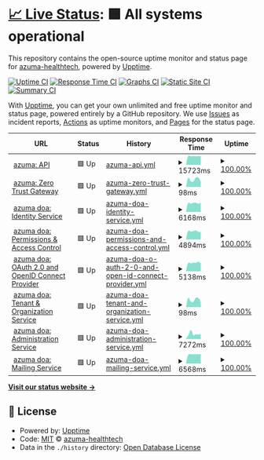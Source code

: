 # [📈 Live Status](https://status.dev.azuma-health.tech): <!--live status--> **🟩 All systems operational**

This repository contains the open-source uptime monitor and status page for [azuma-healthtech](https://status.dev.azuma-health.tech), powered by [Upptime](https://github.com/upptime/upptime).

[![Uptime CI](https://github.com/azuma-healthtech/uptime-dev/workflows/Uptime%20CI/badge.svg)](https://github.com/azuma-healthtech/uptime-dev/actions?query=workflow%3A%22Uptime+CI%22)
[![Response Time CI](https://github.com/azuma-healthtech/uptime-dev/workflows/Response%20Time%20CI/badge.svg)](https://github.com/azuma-healthtech/uptime-dev/actions?query=workflow%3A%22Response+Time+CI%22)
[![Graphs CI](https://github.com/azuma-healthtech/uptime-dev/workflows/Graphs%20CI/badge.svg)](https://github.com/azuma-healthtech/uptime-dev/actions?query=workflow%3A%22Graphs+CI%22)
[![Static Site CI](https://github.com/azuma-healthtech/uptime-dev/workflows/Static%20Site%20CI/badge.svg)](https://github.com/azuma-healthtech/uptime-dev/actions?query=workflow%3A%22Static+Site+CI%22)
[![Summary CI](https://github.com/azuma-healthtech/uptime-dev/workflows/Summary%20CI/badge.svg)](https://github.com/azuma-healthtech/uptime-dev/actions?query=workflow%3A%22Summary+CI%22)

With [Upptime](https://upptime.js.org), you can get your own unlimited and free uptime monitor and status page, powered entirely by a GitHub repository. We use [Issues](https://github.com/azuma-healthtech/uptime-dev/issues) as incident reports, [Actions](https://github.com/azuma-healthtech/uptime-dev/actions) as uptime monitors, and [Pages](https://status.dev.azuma-health.tech) for the status page.

<!--start: status pages-->
<!-- This summary is generated by Upptime (https://github.com/upptime/upptime) -->
<!-- Do not edit this manually, your changes will be overwritten -->
<!-- prettier-ignore -->
| URL | Status | History | Response Time | Uptime |
| --- | ------ | ------- | ------------- | ------ |
| <img alt="" src="https://icons.duckduckgo.com/ip3/develop.azuma-health.tech.ico" height="13"> [azuma: API](https://develop.azuma-health.tech/health/doa-gateway) | 🟩 Up | [azuma-api.yml](https://github.com/azuma-healthtech-public/uptime-dev/commits/HEAD/history/azuma-api.yml) | <details><summary><img alt="Response time graph" src="./graphs/azuma-api/response-time-week.png" height="20"> 15723ms</summary><br><a href="https://status.dev.azuma-health.tech/history/azuma-api"><img alt="Response time 10787" src="https://img.shields.io/endpoint?url=https%3A%2F%2Fraw.githubusercontent.com%2Fazuma-healthtech-public%2Fuptime-dev%2FHEAD%2Fapi%2Fazuma-api%2Fresponse-time.json"></a><br><a href="https://status.dev.azuma-health.tech/history/azuma-api"><img alt="24-hour response time 15875" src="https://img.shields.io/endpoint?url=https%3A%2F%2Fraw.githubusercontent.com%2Fazuma-healthtech-public%2Fuptime-dev%2FHEAD%2Fapi%2Fazuma-api%2Fresponse-time-day.json"></a><br><a href="https://status.dev.azuma-health.tech/history/azuma-api"><img alt="7-day response time 15723" src="https://img.shields.io/endpoint?url=https%3A%2F%2Fraw.githubusercontent.com%2Fazuma-healthtech-public%2Fuptime-dev%2FHEAD%2Fapi%2Fazuma-api%2Fresponse-time-week.json"></a><br><a href="https://status.dev.azuma-health.tech/history/azuma-api"><img alt="30-day response time 15294" src="https://img.shields.io/endpoint?url=https%3A%2F%2Fraw.githubusercontent.com%2Fazuma-healthtech-public%2Fuptime-dev%2FHEAD%2Fapi%2Fazuma-api%2Fresponse-time-month.json"></a><br><a href="https://status.dev.azuma-health.tech/history/azuma-api"><img alt="1-year response time 10787" src="https://img.shields.io/endpoint?url=https%3A%2F%2Fraw.githubusercontent.com%2Fazuma-healthtech-public%2Fuptime-dev%2FHEAD%2Fapi%2Fazuma-api%2Fresponse-time-year.json"></a></details> | <details><summary><a href="https://status.dev.azuma-health.tech/history/azuma-api">100.00%</a></summary><a href="https://status.dev.azuma-health.tech/history/azuma-api"><img alt="All-time uptime 98.97%" src="https://img.shields.io/endpoint?url=https%3A%2F%2Fraw.githubusercontent.com%2Fazuma-healthtech-public%2Fuptime-dev%2FHEAD%2Fapi%2Fazuma-api%2Fuptime.json"></a><br><a href="https://status.dev.azuma-health.tech/history/azuma-api"><img alt="24-hour uptime 100.00%" src="https://img.shields.io/endpoint?url=https%3A%2F%2Fraw.githubusercontent.com%2Fazuma-healthtech-public%2Fuptime-dev%2FHEAD%2Fapi%2Fazuma-api%2Fuptime-day.json"></a><br><a href="https://status.dev.azuma-health.tech/history/azuma-api"><img alt="7-day uptime 100.00%" src="https://img.shields.io/endpoint?url=https%3A%2F%2Fraw.githubusercontent.com%2Fazuma-healthtech-public%2Fuptime-dev%2FHEAD%2Fapi%2Fazuma-api%2Fuptime-week.json"></a><br><a href="https://status.dev.azuma-health.tech/history/azuma-api"><img alt="30-day uptime 100.00%" src="https://img.shields.io/endpoint?url=https%3A%2F%2Fraw.githubusercontent.com%2Fazuma-healthtech-public%2Fuptime-dev%2FHEAD%2Fapi%2Fazuma-api%2Fuptime-month.json"></a><br><a href="https://status.dev.azuma-health.tech/history/azuma-api"><img alt="1-year uptime 98.97%" src="https://img.shields.io/endpoint?url=https%3A%2F%2Fraw.githubusercontent.com%2Fazuma-healthtech-public%2Fuptime-dev%2FHEAD%2Fapi%2Fazuma-api%2Fuptime-year.json"></a></details>
| <img alt="" src="https://icons.duckduckgo.com/ip3/develop.azuma-health.tech.ico" height="13"> [azuma: Zero Trust Gateway](https://develop.azuma-health.tech/health/gateway) | 🟩 Up | [azuma-zero-trust-gateway.yml](https://github.com/azuma-healthtech-public/uptime-dev/commits/HEAD/history/azuma-zero-trust-gateway.yml) | <details><summary><img alt="Response time graph" src="./graphs/azuma-zero-trust-gateway/response-time-week.png" height="20"> 98ms</summary><br><a href="https://status.dev.azuma-health.tech/history/azuma-zero-trust-gateway"><img alt="Response time 2869" src="https://img.shields.io/endpoint?url=https%3A%2F%2Fraw.githubusercontent.com%2Fazuma-healthtech-public%2Fuptime-dev%2FHEAD%2Fapi%2Fazuma-zero-trust-gateway%2Fresponse-time.json"></a><br><a href="https://status.dev.azuma-health.tech/history/azuma-zero-trust-gateway"><img alt="24-hour response time 102" src="https://img.shields.io/endpoint?url=https%3A%2F%2Fraw.githubusercontent.com%2Fazuma-healthtech-public%2Fuptime-dev%2FHEAD%2Fapi%2Fazuma-zero-trust-gateway%2Fresponse-time-day.json"></a><br><a href="https://status.dev.azuma-health.tech/history/azuma-zero-trust-gateway"><img alt="7-day response time 98" src="https://img.shields.io/endpoint?url=https%3A%2F%2Fraw.githubusercontent.com%2Fazuma-healthtech-public%2Fuptime-dev%2FHEAD%2Fapi%2Fazuma-zero-trust-gateway%2Fresponse-time-week.json"></a><br><a href="https://status.dev.azuma-health.tech/history/azuma-zero-trust-gateway"><img alt="30-day response time 91" src="https://img.shields.io/endpoint?url=https%3A%2F%2Fraw.githubusercontent.com%2Fazuma-healthtech-public%2Fuptime-dev%2FHEAD%2Fapi%2Fazuma-zero-trust-gateway%2Fresponse-time-month.json"></a><br><a href="https://status.dev.azuma-health.tech/history/azuma-zero-trust-gateway"><img alt="1-year response time 2869" src="https://img.shields.io/endpoint?url=https%3A%2F%2Fraw.githubusercontent.com%2Fazuma-healthtech-public%2Fuptime-dev%2FHEAD%2Fapi%2Fazuma-zero-trust-gateway%2Fresponse-time-year.json"></a></details> | <details><summary><a href="https://status.dev.azuma-health.tech/history/azuma-zero-trust-gateway">100.00%</a></summary><a href="https://status.dev.azuma-health.tech/history/azuma-zero-trust-gateway"><img alt="All-time uptime 92.90%" src="https://img.shields.io/endpoint?url=https%3A%2F%2Fraw.githubusercontent.com%2Fazuma-healthtech-public%2Fuptime-dev%2FHEAD%2Fapi%2Fazuma-zero-trust-gateway%2Fuptime.json"></a><br><a href="https://status.dev.azuma-health.tech/history/azuma-zero-trust-gateway"><img alt="24-hour uptime 100.00%" src="https://img.shields.io/endpoint?url=https%3A%2F%2Fraw.githubusercontent.com%2Fazuma-healthtech-public%2Fuptime-dev%2FHEAD%2Fapi%2Fazuma-zero-trust-gateway%2Fuptime-day.json"></a><br><a href="https://status.dev.azuma-health.tech/history/azuma-zero-trust-gateway"><img alt="7-day uptime 100.00%" src="https://img.shields.io/endpoint?url=https%3A%2F%2Fraw.githubusercontent.com%2Fazuma-healthtech-public%2Fuptime-dev%2FHEAD%2Fapi%2Fazuma-zero-trust-gateway%2Fuptime-week.json"></a><br><a href="https://status.dev.azuma-health.tech/history/azuma-zero-trust-gateway"><img alt="30-day uptime 100.00%" src="https://img.shields.io/endpoint?url=https%3A%2F%2Fraw.githubusercontent.com%2Fazuma-healthtech-public%2Fuptime-dev%2FHEAD%2Fapi%2Fazuma-zero-trust-gateway%2Fuptime-month.json"></a><br><a href="https://status.dev.azuma-health.tech/history/azuma-zero-trust-gateway"><img alt="1-year uptime 92.90%" src="https://img.shields.io/endpoint?url=https%3A%2F%2Fraw.githubusercontent.com%2Fazuma-healthtech-public%2Fuptime-dev%2FHEAD%2Fapi%2Fazuma-zero-trust-gateway%2Fuptime-year.json"></a></details>
| <img alt="" src="https://icons.duckduckgo.com/ip3/develop.azuma-health.tech.ico" height="13"> [azuma doa: Identity Service](https://develop.azuma-health.tech/health/doa-idp) | 🟩 Up | [azuma-doa-identity-service.yml](https://github.com/azuma-healthtech-public/uptime-dev/commits/HEAD/history/azuma-doa-identity-service.yml) | <details><summary><img alt="Response time graph" src="./graphs/azuma-doa-identity-service/response-time-week.png" height="20"> 6168ms</summary><br><a href="https://status.dev.azuma-health.tech/history/azuma-doa-identity-service"><img alt="Response time 6178" src="https://img.shields.io/endpoint?url=https%3A%2F%2Fraw.githubusercontent.com%2Fazuma-healthtech-public%2Fuptime-dev%2FHEAD%2Fapi%2Fazuma-doa-identity-service%2Fresponse-time.json"></a><br><a href="https://status.dev.azuma-health.tech/history/azuma-doa-identity-service"><img alt="24-hour response time 5893" src="https://img.shields.io/endpoint?url=https%3A%2F%2Fraw.githubusercontent.com%2Fazuma-healthtech-public%2Fuptime-dev%2FHEAD%2Fapi%2Fazuma-doa-identity-service%2Fresponse-time-day.json"></a><br><a href="https://status.dev.azuma-health.tech/history/azuma-doa-identity-service"><img alt="7-day response time 6168" src="https://img.shields.io/endpoint?url=https%3A%2F%2Fraw.githubusercontent.com%2Fazuma-healthtech-public%2Fuptime-dev%2FHEAD%2Fapi%2Fazuma-doa-identity-service%2Fresponse-time-week.json"></a><br><a href="https://status.dev.azuma-health.tech/history/azuma-doa-identity-service"><img alt="30-day response time 6796" src="https://img.shields.io/endpoint?url=https%3A%2F%2Fraw.githubusercontent.com%2Fazuma-healthtech-public%2Fuptime-dev%2FHEAD%2Fapi%2Fazuma-doa-identity-service%2Fresponse-time-month.json"></a><br><a href="https://status.dev.azuma-health.tech/history/azuma-doa-identity-service"><img alt="1-year response time 6178" src="https://img.shields.io/endpoint?url=https%3A%2F%2Fraw.githubusercontent.com%2Fazuma-healthtech-public%2Fuptime-dev%2FHEAD%2Fapi%2Fazuma-doa-identity-service%2Fresponse-time-year.json"></a></details> | <details><summary><a href="https://status.dev.azuma-health.tech/history/azuma-doa-identity-service">100.00%</a></summary><a href="https://status.dev.azuma-health.tech/history/azuma-doa-identity-service"><img alt="All-time uptime 90.87%" src="https://img.shields.io/endpoint?url=https%3A%2F%2Fraw.githubusercontent.com%2Fazuma-healthtech-public%2Fuptime-dev%2FHEAD%2Fapi%2Fazuma-doa-identity-service%2Fuptime.json"></a><br><a href="https://status.dev.azuma-health.tech/history/azuma-doa-identity-service"><img alt="24-hour uptime 100.00%" src="https://img.shields.io/endpoint?url=https%3A%2F%2Fraw.githubusercontent.com%2Fazuma-healthtech-public%2Fuptime-dev%2FHEAD%2Fapi%2Fazuma-doa-identity-service%2Fuptime-day.json"></a><br><a href="https://status.dev.azuma-health.tech/history/azuma-doa-identity-service"><img alt="7-day uptime 100.00%" src="https://img.shields.io/endpoint?url=https%3A%2F%2Fraw.githubusercontent.com%2Fazuma-healthtech-public%2Fuptime-dev%2FHEAD%2Fapi%2Fazuma-doa-identity-service%2Fuptime-week.json"></a><br><a href="https://status.dev.azuma-health.tech/history/azuma-doa-identity-service"><img alt="30-day uptime 100.00%" src="https://img.shields.io/endpoint?url=https%3A%2F%2Fraw.githubusercontent.com%2Fazuma-healthtech-public%2Fuptime-dev%2FHEAD%2Fapi%2Fazuma-doa-identity-service%2Fuptime-month.json"></a><br><a href="https://status.dev.azuma-health.tech/history/azuma-doa-identity-service"><img alt="1-year uptime 90.87%" src="https://img.shields.io/endpoint?url=https%3A%2F%2Fraw.githubusercontent.com%2Fazuma-healthtech-public%2Fuptime-dev%2FHEAD%2Fapi%2Fazuma-doa-identity-service%2Fuptime-year.json"></a></details>
| <img alt="" src="https://icons.duckduckgo.com/ip3/develop.azuma-health.tech.ico" height="13"> [azuma doa: Permissions & Access Control](https://develop.azuma-health.tech/health/doa-acl) | 🟩 Up | [azuma-doa-permissions-and-access-control.yml](https://github.com/azuma-healthtech-public/uptime-dev/commits/HEAD/history/azuma-doa-permissions-and-access-control.yml) | <details><summary><img alt="Response time graph" src="./graphs/azuma-doa-permissions-and-access-control/response-time-week.png" height="20"> 4894ms</summary><br><a href="https://status.dev.azuma-health.tech/history/azuma-doa-permissions-and-access-control"><img alt="Response time 3838" src="https://img.shields.io/endpoint?url=https%3A%2F%2Fraw.githubusercontent.com%2Fazuma-healthtech-public%2Fuptime-dev%2FHEAD%2Fapi%2Fazuma-doa-permissions-and-access-control%2Fresponse-time.json"></a><br><a href="https://status.dev.azuma-health.tech/history/azuma-doa-permissions-and-access-control"><img alt="24-hour response time 5019" src="https://img.shields.io/endpoint?url=https%3A%2F%2Fraw.githubusercontent.com%2Fazuma-healthtech-public%2Fuptime-dev%2FHEAD%2Fapi%2Fazuma-doa-permissions-and-access-control%2Fresponse-time-day.json"></a><br><a href="https://status.dev.azuma-health.tech/history/azuma-doa-permissions-and-access-control"><img alt="7-day response time 4894" src="https://img.shields.io/endpoint?url=https%3A%2F%2Fraw.githubusercontent.com%2Fazuma-healthtech-public%2Fuptime-dev%2FHEAD%2Fapi%2Fazuma-doa-permissions-and-access-control%2Fresponse-time-week.json"></a><br><a href="https://status.dev.azuma-health.tech/history/azuma-doa-permissions-and-access-control"><img alt="30-day response time 4902" src="https://img.shields.io/endpoint?url=https%3A%2F%2Fraw.githubusercontent.com%2Fazuma-healthtech-public%2Fuptime-dev%2FHEAD%2Fapi%2Fazuma-doa-permissions-and-access-control%2Fresponse-time-month.json"></a><br><a href="https://status.dev.azuma-health.tech/history/azuma-doa-permissions-and-access-control"><img alt="1-year response time 3838" src="https://img.shields.io/endpoint?url=https%3A%2F%2Fraw.githubusercontent.com%2Fazuma-healthtech-public%2Fuptime-dev%2FHEAD%2Fapi%2Fazuma-doa-permissions-and-access-control%2Fresponse-time-year.json"></a></details> | <details><summary><a href="https://status.dev.azuma-health.tech/history/azuma-doa-permissions-and-access-control">100.00%</a></summary><a href="https://status.dev.azuma-health.tech/history/azuma-doa-permissions-and-access-control"><img alt="All-time uptime 90.87%" src="https://img.shields.io/endpoint?url=https%3A%2F%2Fraw.githubusercontent.com%2Fazuma-healthtech-public%2Fuptime-dev%2FHEAD%2Fapi%2Fazuma-doa-permissions-and-access-control%2Fuptime.json"></a><br><a href="https://status.dev.azuma-health.tech/history/azuma-doa-permissions-and-access-control"><img alt="24-hour uptime 100.00%" src="https://img.shields.io/endpoint?url=https%3A%2F%2Fraw.githubusercontent.com%2Fazuma-healthtech-public%2Fuptime-dev%2FHEAD%2Fapi%2Fazuma-doa-permissions-and-access-control%2Fuptime-day.json"></a><br><a href="https://status.dev.azuma-health.tech/history/azuma-doa-permissions-and-access-control"><img alt="7-day uptime 100.00%" src="https://img.shields.io/endpoint?url=https%3A%2F%2Fraw.githubusercontent.com%2Fazuma-healthtech-public%2Fuptime-dev%2FHEAD%2Fapi%2Fazuma-doa-permissions-and-access-control%2Fuptime-week.json"></a><br><a href="https://status.dev.azuma-health.tech/history/azuma-doa-permissions-and-access-control"><img alt="30-day uptime 100.00%" src="https://img.shields.io/endpoint?url=https%3A%2F%2Fraw.githubusercontent.com%2Fazuma-healthtech-public%2Fuptime-dev%2FHEAD%2Fapi%2Fazuma-doa-permissions-and-access-control%2Fuptime-month.json"></a><br><a href="https://status.dev.azuma-health.tech/history/azuma-doa-permissions-and-access-control"><img alt="1-year uptime 90.87%" src="https://img.shields.io/endpoint?url=https%3A%2F%2Fraw.githubusercontent.com%2Fazuma-healthtech-public%2Fuptime-dev%2FHEAD%2Fapi%2Fazuma-doa-permissions-and-access-control%2Fuptime-year.json"></a></details>
| <img alt="" src="https://icons.duckduckgo.com/ip3/develop.azuma-health.tech.ico" height="13"> [azuma doa: OAuth 2.0 and OpenID Connect Provider](https://develop.azuma-health.tech/health/doa-oidc) | 🟩 Up | [azuma-doa-o-auth-2-0-and-open-id-connect-provider.yml](https://github.com/azuma-healthtech-public/uptime-dev/commits/HEAD/history/azuma-doa-o-auth-2-0-and-open-id-connect-provider.yml) | <details><summary><img alt="Response time graph" src="./graphs/azuma-doa-o-auth-2-0-and-open-id-connect-provider/response-time-week.png" height="20"> 5138ms</summary><br><a href="https://status.dev.azuma-health.tech/history/azuma-doa-o-auth-2-0-and-open-id-connect-provider"><img alt="Response time 3567" src="https://img.shields.io/endpoint?url=https%3A%2F%2Fraw.githubusercontent.com%2Fazuma-healthtech-public%2Fuptime-dev%2FHEAD%2Fapi%2Fazuma-doa-o-auth-2-0-and-open-id-connect-provider%2Fresponse-time.json"></a><br><a href="https://status.dev.azuma-health.tech/history/azuma-doa-o-auth-2-0-and-open-id-connect-provider"><img alt="24-hour response time 5092" src="https://img.shields.io/endpoint?url=https%3A%2F%2Fraw.githubusercontent.com%2Fazuma-healthtech-public%2Fuptime-dev%2FHEAD%2Fapi%2Fazuma-doa-o-auth-2-0-and-open-id-connect-provider%2Fresponse-time-day.json"></a><br><a href="https://status.dev.azuma-health.tech/history/azuma-doa-o-auth-2-0-and-open-id-connect-provider"><img alt="7-day response time 5138" src="https://img.shields.io/endpoint?url=https%3A%2F%2Fraw.githubusercontent.com%2Fazuma-healthtech-public%2Fuptime-dev%2FHEAD%2Fapi%2Fazuma-doa-o-auth-2-0-and-open-id-connect-provider%2Fresponse-time-week.json"></a><br><a href="https://status.dev.azuma-health.tech/history/azuma-doa-o-auth-2-0-and-open-id-connect-provider"><img alt="30-day response time 5071" src="https://img.shields.io/endpoint?url=https%3A%2F%2Fraw.githubusercontent.com%2Fazuma-healthtech-public%2Fuptime-dev%2FHEAD%2Fapi%2Fazuma-doa-o-auth-2-0-and-open-id-connect-provider%2Fresponse-time-month.json"></a><br><a href="https://status.dev.azuma-health.tech/history/azuma-doa-o-auth-2-0-and-open-id-connect-provider"><img alt="1-year response time 3567" src="https://img.shields.io/endpoint?url=https%3A%2F%2Fraw.githubusercontent.com%2Fazuma-healthtech-public%2Fuptime-dev%2FHEAD%2Fapi%2Fazuma-doa-o-auth-2-0-and-open-id-connect-provider%2Fresponse-time-year.json"></a></details> | <details><summary><a href="https://status.dev.azuma-health.tech/history/azuma-doa-o-auth-2-0-and-open-id-connect-provider">100.00%</a></summary><a href="https://status.dev.azuma-health.tech/history/azuma-doa-o-auth-2-0-and-open-id-connect-provider"><img alt="All-time uptime 91.05%" src="https://img.shields.io/endpoint?url=https%3A%2F%2Fraw.githubusercontent.com%2Fazuma-healthtech-public%2Fuptime-dev%2FHEAD%2Fapi%2Fazuma-doa-o-auth-2-0-and-open-id-connect-provider%2Fuptime.json"></a><br><a href="https://status.dev.azuma-health.tech/history/azuma-doa-o-auth-2-0-and-open-id-connect-provider"><img alt="24-hour uptime 100.00%" src="https://img.shields.io/endpoint?url=https%3A%2F%2Fraw.githubusercontent.com%2Fazuma-healthtech-public%2Fuptime-dev%2FHEAD%2Fapi%2Fazuma-doa-o-auth-2-0-and-open-id-connect-provider%2Fuptime-day.json"></a><br><a href="https://status.dev.azuma-health.tech/history/azuma-doa-o-auth-2-0-and-open-id-connect-provider"><img alt="7-day uptime 100.00%" src="https://img.shields.io/endpoint?url=https%3A%2F%2Fraw.githubusercontent.com%2Fazuma-healthtech-public%2Fuptime-dev%2FHEAD%2Fapi%2Fazuma-doa-o-auth-2-0-and-open-id-connect-provider%2Fuptime-week.json"></a><br><a href="https://status.dev.azuma-health.tech/history/azuma-doa-o-auth-2-0-and-open-id-connect-provider"><img alt="30-day uptime 100.00%" src="https://img.shields.io/endpoint?url=https%3A%2F%2Fraw.githubusercontent.com%2Fazuma-healthtech-public%2Fuptime-dev%2FHEAD%2Fapi%2Fazuma-doa-o-auth-2-0-and-open-id-connect-provider%2Fuptime-month.json"></a><br><a href="https://status.dev.azuma-health.tech/history/azuma-doa-o-auth-2-0-and-open-id-connect-provider"><img alt="1-year uptime 91.05%" src="https://img.shields.io/endpoint?url=https%3A%2F%2Fraw.githubusercontent.com%2Fazuma-healthtech-public%2Fuptime-dev%2FHEAD%2Fapi%2Fazuma-doa-o-auth-2-0-and-open-id-connect-provider%2Fuptime-year.json"></a></details>
| <img alt="" src="https://icons.duckduckgo.com/ip3/develop.azuma-health.tech.ico" height="13"> [azuma doa: Tenant & Organization Service](https://develop.azuma-health.tech/health/doa-organization) | 🟩 Up | [azuma-doa-tenant-and-organization-service.yml](https://github.com/azuma-healthtech-public/uptime-dev/commits/HEAD/history/azuma-doa-tenant-and-organization-service.yml) | <details><summary><img alt="Response time graph" src="./graphs/azuma-doa-tenant-and-organization-service/response-time-week.png" height="20"> 98ms</summary><br><a href="https://status.dev.azuma-health.tech/history/azuma-doa-tenant-and-organization-service"><img alt="Response time 97" src="https://img.shields.io/endpoint?url=https%3A%2F%2Fraw.githubusercontent.com%2Fazuma-healthtech-public%2Fuptime-dev%2FHEAD%2Fapi%2Fazuma-doa-tenant-and-organization-service%2Fresponse-time.json"></a><br><a href="https://status.dev.azuma-health.tech/history/azuma-doa-tenant-and-organization-service"><img alt="24-hour response time 101" src="https://img.shields.io/endpoint?url=https%3A%2F%2Fraw.githubusercontent.com%2Fazuma-healthtech-public%2Fuptime-dev%2FHEAD%2Fapi%2Fazuma-doa-tenant-and-organization-service%2Fresponse-time-day.json"></a><br><a href="https://status.dev.azuma-health.tech/history/azuma-doa-tenant-and-organization-service"><img alt="7-day response time 98" src="https://img.shields.io/endpoint?url=https%3A%2F%2Fraw.githubusercontent.com%2Fazuma-healthtech-public%2Fuptime-dev%2FHEAD%2Fapi%2Fazuma-doa-tenant-and-organization-service%2Fresponse-time-week.json"></a><br><a href="https://status.dev.azuma-health.tech/history/azuma-doa-tenant-and-organization-service"><img alt="30-day response time 90" src="https://img.shields.io/endpoint?url=https%3A%2F%2Fraw.githubusercontent.com%2Fazuma-healthtech-public%2Fuptime-dev%2FHEAD%2Fapi%2Fazuma-doa-tenant-and-organization-service%2Fresponse-time-month.json"></a><br><a href="https://status.dev.azuma-health.tech/history/azuma-doa-tenant-and-organization-service"><img alt="1-year response time 97" src="https://img.shields.io/endpoint?url=https%3A%2F%2Fraw.githubusercontent.com%2Fazuma-healthtech-public%2Fuptime-dev%2FHEAD%2Fapi%2Fazuma-doa-tenant-and-organization-service%2Fresponse-time-year.json"></a></details> | <details><summary><a href="https://status.dev.azuma-health.tech/history/azuma-doa-tenant-and-organization-service">100.00%</a></summary><a href="https://status.dev.azuma-health.tech/history/azuma-doa-tenant-and-organization-service"><img alt="All-time uptime 100.00%" src="https://img.shields.io/endpoint?url=https%3A%2F%2Fraw.githubusercontent.com%2Fazuma-healthtech-public%2Fuptime-dev%2FHEAD%2Fapi%2Fazuma-doa-tenant-and-organization-service%2Fuptime.json"></a><br><a href="https://status.dev.azuma-health.tech/history/azuma-doa-tenant-and-organization-service"><img alt="24-hour uptime 100.00%" src="https://img.shields.io/endpoint?url=https%3A%2F%2Fraw.githubusercontent.com%2Fazuma-healthtech-public%2Fuptime-dev%2FHEAD%2Fapi%2Fazuma-doa-tenant-and-organization-service%2Fuptime-day.json"></a><br><a href="https://status.dev.azuma-health.tech/history/azuma-doa-tenant-and-organization-service"><img alt="7-day uptime 100.00%" src="https://img.shields.io/endpoint?url=https%3A%2F%2Fraw.githubusercontent.com%2Fazuma-healthtech-public%2Fuptime-dev%2FHEAD%2Fapi%2Fazuma-doa-tenant-and-organization-service%2Fuptime-week.json"></a><br><a href="https://status.dev.azuma-health.tech/history/azuma-doa-tenant-and-organization-service"><img alt="30-day uptime 100.00%" src="https://img.shields.io/endpoint?url=https%3A%2F%2Fraw.githubusercontent.com%2Fazuma-healthtech-public%2Fuptime-dev%2FHEAD%2Fapi%2Fazuma-doa-tenant-and-organization-service%2Fuptime-month.json"></a><br><a href="https://status.dev.azuma-health.tech/history/azuma-doa-tenant-and-organization-service"><img alt="1-year uptime 100.00%" src="https://img.shields.io/endpoint?url=https%3A%2F%2Fraw.githubusercontent.com%2Fazuma-healthtech-public%2Fuptime-dev%2FHEAD%2Fapi%2Fazuma-doa-tenant-and-organization-service%2Fuptime-year.json"></a></details>
| <img alt="" src="https://icons.duckduckgo.com/ip3/develop.azuma-health.tech.ico" height="13"> [azuma doa: Administration Service](https://develop.azuma-health.tech/health/doa-admin) | 🟩 Up | [azuma-doa-administration-service.yml](https://github.com/azuma-healthtech-public/uptime-dev/commits/HEAD/history/azuma-doa-administration-service.yml) | <details><summary><img alt="Response time graph" src="./graphs/azuma-doa-administration-service/response-time-week.png" height="20"> 7272ms</summary><br><a href="https://status.dev.azuma-health.tech/history/azuma-doa-administration-service"><img alt="Response time 5899" src="https://img.shields.io/endpoint?url=https%3A%2F%2Fraw.githubusercontent.com%2Fazuma-healthtech-public%2Fuptime-dev%2FHEAD%2Fapi%2Fazuma-doa-administration-service%2Fresponse-time.json"></a><br><a href="https://status.dev.azuma-health.tech/history/azuma-doa-administration-service"><img alt="24-hour response time 6588" src="https://img.shields.io/endpoint?url=https%3A%2F%2Fraw.githubusercontent.com%2Fazuma-healthtech-public%2Fuptime-dev%2FHEAD%2Fapi%2Fazuma-doa-administration-service%2Fresponse-time-day.json"></a><br><a href="https://status.dev.azuma-health.tech/history/azuma-doa-administration-service"><img alt="7-day response time 7272" src="https://img.shields.io/endpoint?url=https%3A%2F%2Fraw.githubusercontent.com%2Fazuma-healthtech-public%2Fuptime-dev%2FHEAD%2Fapi%2Fazuma-doa-administration-service%2Fresponse-time-week.json"></a><br><a href="https://status.dev.azuma-health.tech/history/azuma-doa-administration-service"><img alt="30-day response time 6488" src="https://img.shields.io/endpoint?url=https%3A%2F%2Fraw.githubusercontent.com%2Fazuma-healthtech-public%2Fuptime-dev%2FHEAD%2Fapi%2Fazuma-doa-administration-service%2Fresponse-time-month.json"></a><br><a href="https://status.dev.azuma-health.tech/history/azuma-doa-administration-service"><img alt="1-year response time 5899" src="https://img.shields.io/endpoint?url=https%3A%2F%2Fraw.githubusercontent.com%2Fazuma-healthtech-public%2Fuptime-dev%2FHEAD%2Fapi%2Fazuma-doa-administration-service%2Fresponse-time-year.json"></a></details> | <details><summary><a href="https://status.dev.azuma-health.tech/history/azuma-doa-administration-service">100.00%</a></summary><a href="https://status.dev.azuma-health.tech/history/azuma-doa-administration-service"><img alt="All-time uptime 99.98%" src="https://img.shields.io/endpoint?url=https%3A%2F%2Fraw.githubusercontent.com%2Fazuma-healthtech-public%2Fuptime-dev%2FHEAD%2Fapi%2Fazuma-doa-administration-service%2Fuptime.json"></a><br><a href="https://status.dev.azuma-health.tech/history/azuma-doa-administration-service"><img alt="24-hour uptime 100.00%" src="https://img.shields.io/endpoint?url=https%3A%2F%2Fraw.githubusercontent.com%2Fazuma-healthtech-public%2Fuptime-dev%2FHEAD%2Fapi%2Fazuma-doa-administration-service%2Fuptime-day.json"></a><br><a href="https://status.dev.azuma-health.tech/history/azuma-doa-administration-service"><img alt="7-day uptime 100.00%" src="https://img.shields.io/endpoint?url=https%3A%2F%2Fraw.githubusercontent.com%2Fazuma-healthtech-public%2Fuptime-dev%2FHEAD%2Fapi%2Fazuma-doa-administration-service%2Fuptime-week.json"></a><br><a href="https://status.dev.azuma-health.tech/history/azuma-doa-administration-service"><img alt="30-day uptime 100.00%" src="https://img.shields.io/endpoint?url=https%3A%2F%2Fraw.githubusercontent.com%2Fazuma-healthtech-public%2Fuptime-dev%2FHEAD%2Fapi%2Fazuma-doa-administration-service%2Fuptime-month.json"></a><br><a href="https://status.dev.azuma-health.tech/history/azuma-doa-administration-service"><img alt="1-year uptime 99.98%" src="https://img.shields.io/endpoint?url=https%3A%2F%2Fraw.githubusercontent.com%2Fazuma-healthtech-public%2Fuptime-dev%2FHEAD%2Fapi%2Fazuma-doa-administration-service%2Fuptime-year.json"></a></details>
| <img alt="" src="https://icons.duckduckgo.com/ip3/develop.azuma-health.tech.ico" height="13"> [azuma doa: Mailing Service](https://develop.azuma-health.tech/health/doa-mailing) | 🟩 Up | [azuma-doa-mailing-service.yml](https://github.com/azuma-healthtech-public/uptime-dev/commits/HEAD/history/azuma-doa-mailing-service.yml) | <details><summary><img alt="Response time graph" src="./graphs/azuma-doa-mailing-service/response-time-week.png" height="20"> 6568ms</summary><br><a href="https://status.dev.azuma-health.tech/history/azuma-doa-mailing-service"><img alt="Response time 7074" src="https://img.shields.io/endpoint?url=https%3A%2F%2Fraw.githubusercontent.com%2Fazuma-healthtech-public%2Fuptime-dev%2FHEAD%2Fapi%2Fazuma-doa-mailing-service%2Fresponse-time.json"></a><br><a href="https://status.dev.azuma-health.tech/history/azuma-doa-mailing-service"><img alt="24-hour response time 6542" src="https://img.shields.io/endpoint?url=https%3A%2F%2Fraw.githubusercontent.com%2Fazuma-healthtech-public%2Fuptime-dev%2FHEAD%2Fapi%2Fazuma-doa-mailing-service%2Fresponse-time-day.json"></a><br><a href="https://status.dev.azuma-health.tech/history/azuma-doa-mailing-service"><img alt="7-day response time 6568" src="https://img.shields.io/endpoint?url=https%3A%2F%2Fraw.githubusercontent.com%2Fazuma-healthtech-public%2Fuptime-dev%2FHEAD%2Fapi%2Fazuma-doa-mailing-service%2Fresponse-time-week.json"></a><br><a href="https://status.dev.azuma-health.tech/history/azuma-doa-mailing-service"><img alt="30-day response time 6911" src="https://img.shields.io/endpoint?url=https%3A%2F%2Fraw.githubusercontent.com%2Fazuma-healthtech-public%2Fuptime-dev%2FHEAD%2Fapi%2Fazuma-doa-mailing-service%2Fresponse-time-month.json"></a><br><a href="https://status.dev.azuma-health.tech/history/azuma-doa-mailing-service"><img alt="1-year response time 7074" src="https://img.shields.io/endpoint?url=https%3A%2F%2Fraw.githubusercontent.com%2Fazuma-healthtech-public%2Fuptime-dev%2FHEAD%2Fapi%2Fazuma-doa-mailing-service%2Fresponse-time-year.json"></a></details> | <details><summary><a href="https://status.dev.azuma-health.tech/history/azuma-doa-mailing-service">100.00%</a></summary><a href="https://status.dev.azuma-health.tech/history/azuma-doa-mailing-service"><img alt="All-time uptime 100.00%" src="https://img.shields.io/endpoint?url=https%3A%2F%2Fraw.githubusercontent.com%2Fazuma-healthtech-public%2Fuptime-dev%2FHEAD%2Fapi%2Fazuma-doa-mailing-service%2Fuptime.json"></a><br><a href="https://status.dev.azuma-health.tech/history/azuma-doa-mailing-service"><img alt="24-hour uptime 100.00%" src="https://img.shields.io/endpoint?url=https%3A%2F%2Fraw.githubusercontent.com%2Fazuma-healthtech-public%2Fuptime-dev%2FHEAD%2Fapi%2Fazuma-doa-mailing-service%2Fuptime-day.json"></a><br><a href="https://status.dev.azuma-health.tech/history/azuma-doa-mailing-service"><img alt="7-day uptime 100.00%" src="https://img.shields.io/endpoint?url=https%3A%2F%2Fraw.githubusercontent.com%2Fazuma-healthtech-public%2Fuptime-dev%2FHEAD%2Fapi%2Fazuma-doa-mailing-service%2Fuptime-week.json"></a><br><a href="https://status.dev.azuma-health.tech/history/azuma-doa-mailing-service"><img alt="30-day uptime 100.00%" src="https://img.shields.io/endpoint?url=https%3A%2F%2Fraw.githubusercontent.com%2Fazuma-healthtech-public%2Fuptime-dev%2FHEAD%2Fapi%2Fazuma-doa-mailing-service%2Fuptime-month.json"></a><br><a href="https://status.dev.azuma-health.tech/history/azuma-doa-mailing-service"><img alt="1-year uptime 100.00%" src="https://img.shields.io/endpoint?url=https%3A%2F%2Fraw.githubusercontent.com%2Fazuma-healthtech-public%2Fuptime-dev%2FHEAD%2Fapi%2Fazuma-doa-mailing-service%2Fuptime-year.json"></a></details>

<!--end: status pages-->

[**Visit our status website →**](https://status.dev.azuma-health.tech)

## 📄 License

- Powered by: [Upptime](https://github.com/upptime/upptime)
- Code: [MIT](./LICENSE) © [azuma-healthtech](https://status.dev.azuma-health.tech)
- Data in the `./history` directory: [Open Database License](https://opendatacommons.org/licenses/odbl/1-0/)
